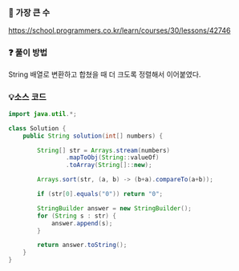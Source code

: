 ### 🔗 가장 큰 수
https://school.programmers.co.kr/learn/courses/30/lessons/42746

### ❓ 풀이 방법
String 배열로 변환하고 합쳤을 때 더 크도록 정렬해서 이어붙였다.

### 💡소스 코드
```java
import java.util.*;

class Solution {
    public String solution(int[] numbers) {

        String[] str = Arrays.stream(numbers)
                .mapToObj(String::valueOf)
                .toArray(String[]::new);

        Arrays.sort(str, (a, b) -> (b+a).compareTo(a+b));

        if (str[0].equals("0")) return "0";

        StringBuilder answer = new StringBuilder();
        for (String s : str) {
            answer.append(s);
        }

        return answer.toString();
    }
}
```